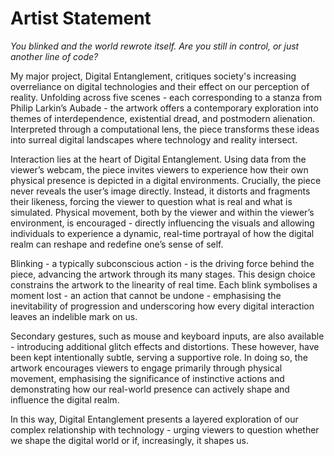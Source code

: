 # Artist Statement

*You blinked and the world rewrote itself. Are you still in control, or just another line of code?*

My major project, Digital Entanglement, critiques society's increasing overreliance on digital technologies and their effect on our perception of reality. Unfolding across five scenes - each corresponding to a stanza from Philip Larkin’s Aubade - the artwork offers a contemporary exploration into themes of interdependence, existential dread, and postmodern alienation. Interpreted through a computational lens, the piece transforms these ideas into surreal digital landscapes where technology and reality intersect.

Interaction lies at the heart of Digital Entanglement. Using data from the viewer’s webcam, the piece invites viewers to experience how their own physical presence is depicted in a digital environments. Crucially, the piece never reveals the user’s image directly. Instead, it distorts and fragments their likeness, forcing the viewer to question what is real and what is simulated. Physical movement, both by the viewer and within the viewer’s environment, is encouraged - directly influencing the visuals and allowing individuals to experience a dynamic, real-time portrayal of how the digital realm can reshape and redefine one’s sense of self.

Blinking - a typically subconscious action - is the driving force behind the piece, advancing the artwork through its many stages. This design choice constrains the artwork to the linearity of real time. Each blink symbolises a moment lost - an action that cannot be undone - emphasising the inevitability of progression and underscoring how every digital interaction leaves an indelible mark on us.

Secondary gestures, such as mouse and keyboard inputs, are also available - introducing additional glitch effects and distortions. These however, have been kept intentionally subtle, serving a supportive role. In doing so, the artwork encourages viewers to engage primarily through physical movement, emphasising the significance of instinctive actions and demonstrating how our real-world presence can actively shape and influence the digital realm.

In this way, Digital Entanglement presents a layered exploration of our complex relationship with technology - urging viewers to question whether we shape the digital world or if, increasingly, it shapes us.
